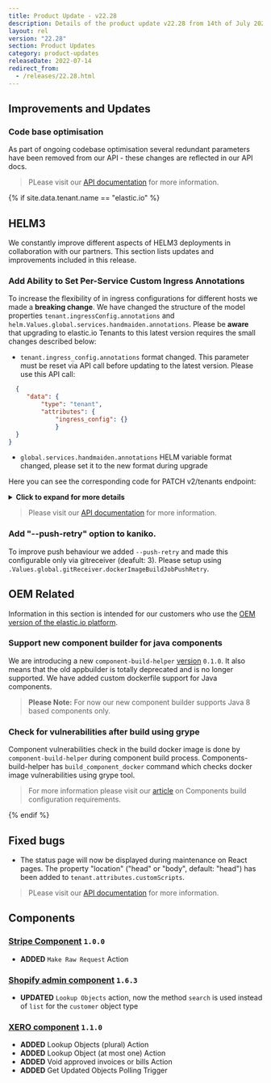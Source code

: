 ```yaml
---
title: Product Update - v22.28
description: Details of the product update v22.28 from 14th of July 2022.
layout: rel
version: "22.28"
section: Product Updates
category: product-updates
releaseDate: 2022-07-14
redirect_from:
  - /releases/22.28.html
---
```


## Improvements and Updates

### Code base optimisation

As part of ongoing codebase optimisation several redundant parameters have been removed from our API - these changes are reflected in our API docs.

> PLease visit our [API documentation]({{site.data.tenant.apiDocsUri}}/v2#/tenants) for more information.

{% if site.data.tenant.name == "elastic.io" %}

## HELM3

We constantly improve different aspects of HELM3 deployments in collaboration
with our partners. This section lists updates and improvements included in this release.

###   Add Ability to Set Per-Service Custom Ingress Annotations

To increase the flexibility of in ingress configurations for different hosts we made a **breaking change**. We have changed the structure of the model properties `tenant.ingressConfig.annotations` and `helm.Values.global.services.handmaiden.annotations`. Please be **aware** that upgrading to elastic.io Tenants to this latest version requires the small changes described below:

  * `tenant.ingress_config.annotations` format changed. This parameter must be reset via API call before updating to the latest version. Please use this API call:

```json
  {
     "data": {
         "type": "tenant",
         "attributes": {
             "ingress_config": {}
             }
  }
}
```

  * `global.services.handmaiden.annotations` HELM variable format changed, please set it to the new format during upgrade

 Here you can see the corresponding code for PATCH v2/tenants endpoint:

 <details close markdown="block"><summary><strong>Click to expand for more details</strong></summary>

 ```json
 {
     "data": {
         "type": "tenant",
         "attributes": {
             "ingress_config": {
                 "annotations": {
                     "app": {
                         "nginx/123": "123",
                         "nginx/456": "456"
                     },
                     "api": {
                         "nginx/123": "123",
                         "nginx/456": "456"
                     },
                     "webhooks": {
                         "nginx/mtls": "true",
                         "nginx/456": "456"
                     },
                     "apidocs": {
                         "nginx/mtls": "true",
                         "nginx/456": "456"
                     }
                 }
             }
         }
     }
 }
 ```

 </details>

> Please visit our [API documentation]({{site.data.tenant.apiDocsUri}}/v2#/tenants) for more information.

### Add "--push-retry" option to kaniko.

 To improve push behaviour we added `--push-retry` and made this configurable only via gitreceiver (deafult: 3). Please setup using `.Values.global.gitReceiver.dockerImageBuildJobPushRetry`.

## OEM Related

Information in this section is intended for our customers who use the
[OEM version of the elastic.io platform](https://www.elastic.io/saas-embedded-integration/).

### Support new component builder for java components

We are introducing a new `сomponent-build-helper` [version](https://www.npmjs.com/package/@elastic.io/component-build-helper) `0.1.0`. It also means that the old appbuilder is totally deprecated and is no longer supported. We have added custom dockerfile support for Java components.

> **Please Note:** For now our new component builder supports Java 8 based components only.

### Check for vulnerabilities after build using grype

Component vulnerabilities check in the build docker image is done by `сomponent-build-helper` during component build process. Components-build-helper has `build_component_docker` command which checks docker image vulnerabilities using grype tool.

> For more information please visit our [article](/developers/component-build-configuration) on Components build configuration requirements.

{% endif %}

## Fixed bugs

* The status page will now be displayed during maintenance on React pages. The property "location" ("head" or "body", default: "head") has been added to `tenant.attributes.customScripts`.

> PLease visit our [API documentation]({{site.data.tenant.apiDocsUri}}/v2#/tenants) for more information.

## Components

### [Stripe Component](/components/stripe/) `1.0.0`

*   **ADDED** `Make Raw Request` Action

### [Shopify admin component](/components/shopify) `1.6.3`

*   **UPDATED** `Lookup Objects` action, now the method `search` is used instead of `list` for the `customer` object type

### [XERO component](/components/xero) `1.1.0`

*   **ADDED** Lookup Objects (plural) Action
*   **ADDED** Lookup Object (at most one) Action
*   **ADDED** Void approved invoices or bills Action
*   **ADDED** Get Updated Objects Polling Trigger
